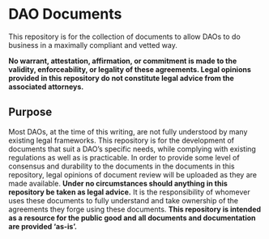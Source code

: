 DAO Documents
=============

This repository is for the collection of documents to allow DAOs to do business
in a maximally compliant and vetted way.

**No warrant, attestation, affirmation, or commitment is made to the validity,
enforceability, or legality of these agreements. Legal opinions provided in this
repository do not constitute legal advice from the associated attorneys.**

Purpose 
--------

Most DAOs, at the time of this writing, are not fully understood by many
existing legal frameworks. This repository is for the development of documents
that suit a DAO’s specific needs, while complying with existing regulations as
well as is practicable. In order to provide some level of consensus and
durability to the documents in the documents in this repository, legal opinions
of document review will be uploaded as they are made available. **Under no
circumstances should anything in this repository be taken as legal advice.** It
is the responsibility of whomever uses these documents to fully understand and
take ownership of the agreements they forge using these documents. **This
repository is intended as a resource for the public good and all documents and
documentation are provided ‘as-is’.**

